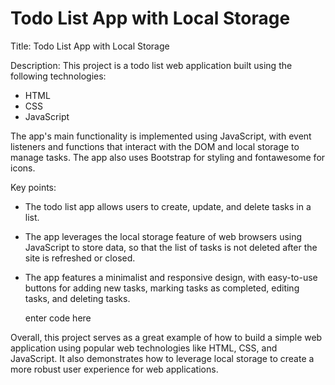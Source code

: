 # Todo List App with Local Storage

Title: Todo List App with Local Storage

Description: This project is a todo list web application built using the following technologies:

-   HTML
-   CSS
-   JavaScript

The app's main functionality is implemented using JavaScript, with event listeners and functions that interact with the DOM and local storage to manage tasks. The app also uses Bootstrap for styling and fontawesome for icons.

Key points:

-   The todo list app allows users to create, update, and delete tasks in a list.
-   The app leverages the local storage feature of web browsers using JavaScript to store data, so that the list of tasks is not deleted after the site is refreshed or closed.
-   The app features a minimalist and responsive design, with easy-to-use buttons for adding new tasks, marking tasks as completed, editing tasks, and deleting tasks.

    enter code here

Overall, this project serves as a great example of how to build a simple web application using popular web technologies like HTML, CSS, and JavaScript. It also demonstrates how to leverage local storage to create a more robust user experience for web applications.
```
